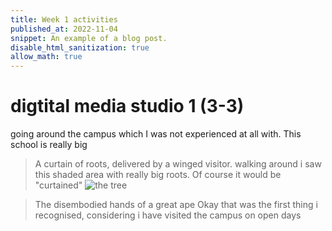 ```yaml
---
title: Week 1 activities
published_at: 2022-11-04
snippet: An example of a blog post.
disable_html_sanitization: true
allow_math: true
---
```

# digtital media studio 1 (3-3)
going around the campus which I was not experienced at all with. This school is really big


> A curtain of roots, delivered by a winged visitor.
walking around i saw this shaded area with really big roots. Of course it would be "curtained"
![the tree](rootTree.jpg)

> The disembodied hands of a great ape
Okay that was the first thing i recognised, considering i have visited the campus on open days